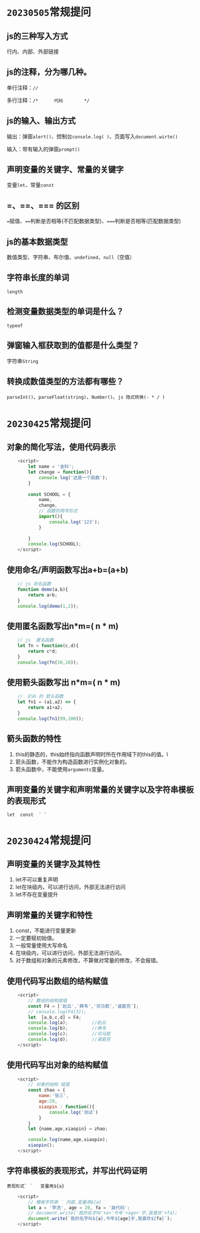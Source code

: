 

# `20230505`常规提问

## js的三种写入方式

行内、内部、外部链接

## js的注释，分为哪几种。

单行注释：`//`

多行注释：`/*      代码        */`

## js的输入、输出方式

输出：弹窗`alert()`、控制台`console.log( )`、页面写入`document.wirte()`

输入：带有输入的弹窗`prompt()`

## 声明变量的关键字、常量的关键字

变量`let`、常量`const`

## =、==、=== 的区别

`=`赋值、`==`判断是否相等(不匹配数据类型)、`===`判断是否相等(匹配数据类型)

## js的基本数据类型

数值类型、字符串、布尔值、`undefined`、`null`（空值）

## 字符串长度的单词

`length`

## 检测变量数据类型的单词是什么？

`typeof`

## 弹窗输入框获取到的值都是什么类型？

字符串`String`

## 转换成数值类型的方法都有哪些？

`parseInt()`、`parseFloat(string)`、`Number()`、`js 隐式转换(- * / )`



# `20230425`常规提问

## 对象的简化写法，使用代码表示

```js
    <script>
        let name = '金科';
        let change = function(){
            console.log('这是一个函数');
        }
        
        const SCHOOL = {
            name,
            change,
            // 函数的简写形式
            import(){
                console.log('123');
            }
            
        }
        console.log(SCHOOL);
    </script>
```



## 使用命名/声明函数写出a+b=(a+b)

```js
    // js 命名函数
    function demo(a,b){
        return a+b;
    }
    console.log(demo(1,2));
```



## 使用匿名函数写出n*m=( n * m)

```js
    // js  匿名函数
    let fn = function(c,d){
        return c*d;
    }
    console.log(fn(10,10));
```



## 使用箭头函数写出 n*m=( n * m)

```js
    //  ES6 的 箭头函数
    let fn1 = (a1,a2) => {
        return a1+a2;
    }
    console.log(fn1(99,100));
```



## 箭头函数的特性

1. this的静态的，this始终指向函数声明时所在作用域下的this的值。l
2. 箭头函数，不能作为构造函数进行实例化对象的。
3. 箭头函数中，不能使用`arguments`变量。

## 声明变量的关键字和声明常量的关键字以及字符串模板的表现形式

```
let  const  ` `
```



# `20230424`常规提问

## 声明变量的关键字及其特性

1. let不可以重复声明
2. let在块级内，可以进行访问，外部无法进行访问
3. let不存在变量提升

## 声明常量的关键字和特性

1. const，不能进行变量更新
2. 一定要赋初始值。
3. 一般常量使用大写命名
4. 在块级内，可以进行访问，外部无法进行访问。
5. 对于数组和对象的元素修改，不算做对常量的修改，不会报错。

## 使用代码写出数组的结构赋值

```js
    <script>
        // 数组的结构赋值
        const F4 = ['赵云','典韦','司马懿','诸葛亮'];
        // console.log(F4[3]);
        let  [a,b,c,d] = F4;
        console.log(a);         //赵云
        console.log(b);         //典韦 
        console.log(c);         //司马懿
        console.log(d);         //诸葛亮
    </script>
```



## 使用代码写出对象的结构赋值

```js
    <script>
        // 对象的结构 赋值 
        const zhao = {
            name:'张三',
            age:29,
            xiaopin : function(){
                console.log('测试')
            }
        }
        let {name,age,xiaopin} = zhao;

        console.log(name,age,xiaopin);
        xiaopin();
    </script>
```



## 字符串模板的表现形式，并写出代码证明

```
表现形式` `   变量用${a}
```



```js
    <script>
        // 模板字符串 ` 内容,变量用${a} `
        let a = '李浩', age = 20, fa = '敲代码';
        // document.write('我的名字叫'+a+'今年'+age+'岁,我喜欢'+fa);
        document.write(`我的名字叫${a},今年${age}岁,我喜欢${fa}`);
    </script>
```

